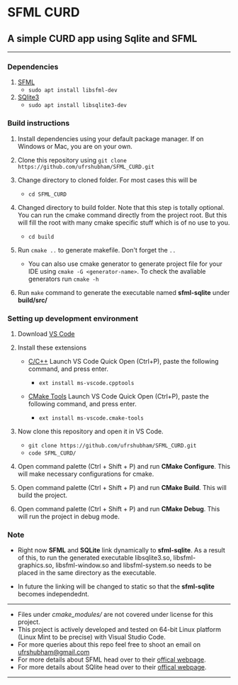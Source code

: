 # SFML CURD

## A simple CURD app using Sqlite and SFML

---

### Dependencies
1. [SFML](https://www.sfml-dev.org/)
    - `sudo apt install libsfml-dev`
2. [SQlite3](https://sqlite.org/)
    - `sudo apt install libsqlite3-dev`

### Build instructions

1. Install dependencies using your default package manager. If on Windows or Mac, you are on your own.

2. Clone this repository using `git clone https://github.com/ufrshubham/SFML_CURD.git`

3. Change directory to cloned folder. For most cases this will be 
    - `cd SFML_CURD`

4. Changed directory to build folder. Note that this step is totally optional. You can run the cmake command directly from the project root. But this will fill the root with many cmake specific stuff which is of no use to you.
    - `cd build`

5. Run `cmake ..` to generate makefile. Don't forget the `..`
    - You can also use cmake generator to generate project file for your IDE using `cmake -G <generator-name>`. To check the avaliable generators run `cmake -h`

6. Run `make` command to generate the executable named **sfml-sqlite** under **build/src/**

### Setting up development environment

1. Download [VS Code](https://code.visualstudio.com/)

2. Install these extensions

    - [C/C++](https://marketplace.visualstudio.com/items?itemName=ms-vscode.cpptools) Launch VS Code Quick Open (Ctrl+P), paste the following command, and press enter.
        - `ext install ms-vscode.cpptools`

    - [CMake Tools](https://marketplace.visualstudio.com/items?itemName=ms-vscode.cmake-tools) Launch VS Code Quick Open (Ctrl+P), paste the following command, and press enter.
        - `ext install ms-vscode.cmake-tools`

3. Now clone this repository and open it in VS Code.
    - `git clone https://github.com/ufrshubham/SFML_CURD.git`
    - `code SFML_CURD/`

4. Open command palette (Ctrl + Shift + P) and run **CMake Configure**. This will make necessary configurations for cmake.

5. Open command palette (Ctrl + Shift + P) and run **CMake Build**. This will build the project.

6. Open command palette (Ctrl + Shift + P) and run **CMake Debug**. This will run the project in debug mode.

### Note

- Right now **SFML** and **SQLite** link dynamically to **sfml-sqlite**. As a result of this, to run the generated executable libsqlite3.so, libsfml-graphics.so, libsfml-window.so and libsfml-system.so needs to be placed in the same directory as the executable.

- In future the linking will be changed to static so that the **sfml-sqlite** becomes independednt.

---

- Files under *cmake_modules/* are not covered under license for this project.
- This project is actively developed and tested on 64-bit Linux platform (Linux Mint to be precise) with Visual Studio Code.
- For more queries about this repo feel free to shoot an email on ufrshubham@gmail.com
- For more details about SFML head over to their [offical webpage](https://www.sfml-dev.org/).
- For more details about SQlite head over to their [offical webpage](https://sqlite.org/).

---
